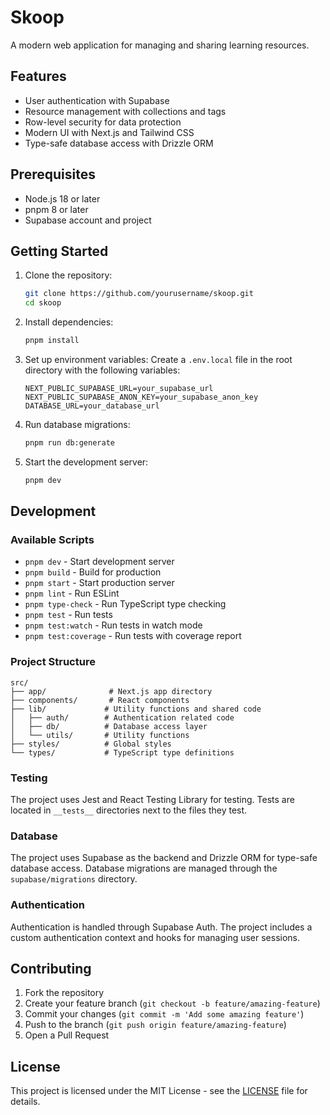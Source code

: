# Skoop

A modern web application for managing and sharing learning resources.

## Features

- User authentication with Supabase
- Resource management with collections and tags
- Row-level security for data protection
- Modern UI with Next.js and Tailwind CSS
- Type-safe database access with Drizzle ORM

## Prerequisites

- Node.js 18 or later
- pnpm 8 or later
- Supabase account and project

## Getting Started

1. Clone the repository:
   ```bash
   git clone https://github.com/yourusername/skoop.git
   cd skoop
   ```

2. Install dependencies:
   ```bash
   pnpm install
   ```

3. Set up environment variables:
   Create a `.env.local` file in the root directory with the following variables:
   ```
   NEXT_PUBLIC_SUPABASE_URL=your_supabase_url
   NEXT_PUBLIC_SUPABASE_ANON_KEY=your_supabase_anon_key
   DATABASE_URL=your_database_url
   ```

4. Run database migrations:
   ```bash
   pnpm run db:generate
   ```

5. Start the development server:
   ```bash
   pnpm dev
   ```

## Development

### Available Scripts

- `pnpm dev` - Start development server
- `pnpm build` - Build for production
- `pnpm start` - Start production server
- `pnpm lint` - Run ESLint
- `pnpm type-check` - Run TypeScript type checking
- `pnpm test` - Run tests
- `pnpm test:watch` - Run tests in watch mode
- `pnpm test:coverage` - Run tests with coverage report

### Project Structure

```
src/
├── app/              # Next.js app directory
├── components/       # React components
├── lib/             # Utility functions and shared code
│   ├── auth/        # Authentication related code
│   ├── db/          # Database access layer
│   └── utils/       # Utility functions
├── styles/          # Global styles
└── types/           # TypeScript type definitions
```

### Testing

The project uses Jest and React Testing Library for testing. Tests are located in `__tests__` directories next to the files they test.

### Database

The project uses Supabase as the backend and Drizzle ORM for type-safe database access. Database migrations are managed through the `supabase/migrations` directory.

### Authentication

Authentication is handled through Supabase Auth. The project includes a custom authentication context and hooks for managing user sessions.

## Contributing

1. Fork the repository
2. Create your feature branch (`git checkout -b feature/amazing-feature`)
3. Commit your changes (`git commit -m 'Add some amazing feature'`)
4. Push to the branch (`git push origin feature/amazing-feature`)
5. Open a Pull Request

## License

This project is licensed under the MIT License - see the [LICENSE](LICENSE) file for details. 
